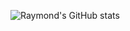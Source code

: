 ![Raymond's GitHub stats](https://github-readme-stats.vercel.app/api?username=duckygoh&count_private=true)
